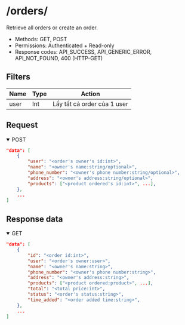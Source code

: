 /orders/
=======

Retrieve all orders or create an order.

- Methods: GET, POST
- Permissions: Authenticated + Read-only
- Response codes: API_SUCCESS, API_GENERIC_ERROR, API_NOT_FOUND, 400 (HTTP-GET)

## Filters
| Name | Type | Action                      |
| ---- | ---- | --------------------------- |
| user | Int  | Lấy tất cả order của 1 user |

## Request

<details open>
    <summary>POST</summary>

```json
"data": [
    {
        "user": "<order's owner's id:int>",
        "name": "<owner's name:string/optional>",
        "phone_number": "<owner's phone number:string/optional>",
        "address": "<owner's address:string/optional>",
        "products": ["<product ordered's id:int>", ...],
    },
    ...
]
```

</details>

## Response data

<details open>
    <summary>GET</summary>

```json
"data": [
    {
        "id": "<order id:int>",
        "user": "<order's owner:user>",
        "name": "<owner's name:string>",
        "phone_number": "<owner's phone number:string>",
        "address": "<owner's address:string>",
        "products": ["<product ordered:product>", ...],
        "total": "<total price:int>",
        "status": "<order's status:string>",
        "time_added": "<order added time:string>",
    },
    ...
]
```

</details>
